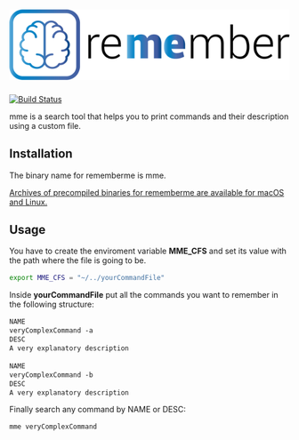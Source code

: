 # ![mme logo](logo-full.png)

[![Build Status](https://travis-ci.org/GoberInfinity/mme.svg?branch=master)](https://travis-ci.org/GoberInfinity/mme)

mme is a search tool that helps you to print commands and their description using a custom file.

## Installation

The binary name for rememberme is mme.

[Archives of precompiled binaries for rememberme are available for macOS and Linux.](https://github.com/GoberInfinity/mme/releases)

## Usage

You have to create the enviroment variable **MME_CFS** and set its value with the path where the file is going to be.

```bash
export MME_CFS = "~/../yourCommandFile"
```

Inside **yourCommandFile** put all the commands you want to remember in the following structure:

```
NAME
veryComplexCommand -a
DESC
A very explanatory description

NAME
veryComplexCommand -b
DESC
A very explanatory description
```

Finally search any command by NAME or DESC:

```bash
mme veryComplexCommand
```
